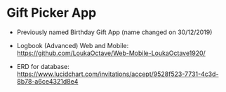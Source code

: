 # Gift Picker App

* Previously named Birthday Gift App (name changed on 30/12/2019)
* Logbook (Advanced) Web and Mobile: https://github.com/LoukaOctave/Web-Mobile-LoukaOctave1920/

* ERD for database: https://www.lucidchart.com/invitations/accept/9528f523-7731-4c3d-8b78-a6ce4321d8e4
